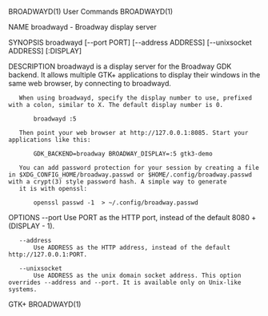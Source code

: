 BROADWAYD(1)                                                                                    User Commands                                                                                    BROADWAYD(1)

NAME
       broadwayd - Broadway display server

SYNOPSIS
       broadwayd [--port PORT] [--address ADDRESS] [--unixsocket ADDRESS] [:DISPLAY]

DESCRIPTION
       broadwayd is a display server for the Broadway GDK backend. It allows multiple GTK+ applications to display their windows in the same web browser, by connecting to broadwayd.

       When using broadwayd, specify the display number to use, prefixed with a colon, similar to X. The default display number is 0.

           broadwayd :5

       Then point your web browser at http://127.0.0.1:8085. Start your applications like this:

           GDK_BACKEND=broadway BROADWAY_DISPLAY=:5 gtk3-demo

       You can add password protection for your session by creating a file in $XDG_CONFIG_HOME/broadway.passwd or $HOME/.config/broadway.passwd with a crypt(3) style password hash. A simple way to generate
       it is with openssl:

           openssl passwd -1  > ~/.config/broadway.passwd

OPTIONS
       --port
           Use PORT as the HTTP port, instead of the default 8080 + (DISPLAY - 1).

       --address
           Use ADDRESS as the HTTP address, instead of the default http://127.0.0.1:PORT.

       --unixsocket
           Use ADDRESS as the unix domain socket address. This option overrides --address and --port. It is available only on Unix-like systems.

GTK+                                                                                                                                                                                             BROADWAYD(1)
